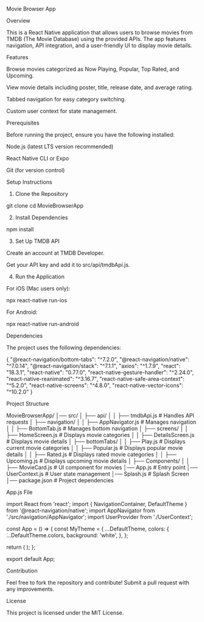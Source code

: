 Movie Browser App

Overview

This is a React Native application that allows users to browse movies from TMDB (The Movie Database) using the provided APIs. The app features navigation, API integration, and a user-friendly UI to display movie details.

Features

Browse movies categorized as Now Playing, Popular, Top Rated, and Upcoming.

View movie details including poster, title, release date, and average rating.

Tabbed navigation for easy category switching.

Custom user context for state management.

Prerequisites

Before running the project, ensure you have the following installed:

Node.js (latest LTS version recommended)

React Native CLI or Expo

Git (for version control)

Setup Instructions

1. Clone the Repository

git clone <repository-url>
cd MovieBrowserApp

2. Install Dependencies

npm install

3. Set Up TMDB API

Create an account at TMDB Developer.

Get your API key and add it to src/api/tmdbApi.js.

4. Run the Application

For iOS (Mac users only):

npx react-native run-ios

For Android:

npx react-native run-android

Dependencies

The project uses the following dependencies:

{
  "@react-navigation/bottom-tabs": "^7.2.0",
  "@react-navigation/native": "^7.0.14",
  "@react-navigation/stack": "^7.1.1",
  "axios": "^1.7.9",
  "react": "18.3.1",
  "react-native": "0.77.0",
  "react-native-gesture-handler": "^2.24.0",
  "react-native-reanimated": "^3.16.7",
  "react-native-safe-area-context": "^5.2.0",
  "react-native-screens": "^4.8.0",
  "react-native-vector-icons": "^10.2.0"
}

Project Structure

MovieBrowserApp/
│── src/
│   ├── api/
│   │   ├── tmdbApi.js  # Handles API requests
│   ├── navigation/
│   │   ├── AppNavigator.js  # Manages navigation
│   │   ├── BottomTab.js  # Manages bottom navigation
│   ├── screens/
│   │   ├── HomeScreen.js  # Displays movie categories
│   │   ├── DetailsScreen.js  # Displays movie details
│   ├── bottomTabs/
│   │   ├── Play.js  # Displays current movie categories
│   │   ├── Popular.js  # Displays popular movie details
│   │   ├── Rated.js  # Displays rated movie categories
│   │   ├── Upcoming.js  # Displays upcoming movie details
│   ├── Components/
│   │   ├── MovieCard.js  # UI component for movies
│── App.js  # Entry point
│── UserContext.js  # User state management
│── Splash.js  # Splash Screen
│── package.json  # Project dependencies

App.js File

import React from 'react';
import { NavigationContainer, DefaultTheme } from '@react-navigation/native';
import AppNavigator from './src/navigation/AppNavigator';
import UserProvider from './UserContext';

const App = () => {
  const MyTheme = {
    ...DefaultTheme,
    colors: {
      ...DefaultTheme.colors,
      background: 'white',
    },
  };

  return (
    <NavigationContainer theme={MyTheme}>
      <UserProvider>
        <AppNavigator />
      </UserProvider>
    </NavigationContainer>
  );
};

export default App;

Contribution

Feel free to fork the repository and contribute! Submit a pull request with any improvements.

License

This project is licensed under the MIT License.

